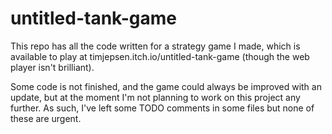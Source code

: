 # untitled-tank-game

This repo has all the code written for a strategy game I made, which is available to play at timjepsen.itch.io/untitled-tank-game (though the web player isn't brilliant).

Some code is not finished, and the game could always be improved with an update, but at the moment I'm not planning to work on this project any further. As such, I've left some TODO comments in some files but none of these are urgent.
